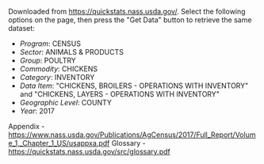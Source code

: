 
Downloaded from https://quickstats.nass.usda.gov/. Select the following options on the page, then press the "Get Data" button to retrieve the same dataset:
- *Program*: CENSUS
- *Sector*: ANIMALS & PRODUCTS
- *Group*: POULTRY
- *Commodity*: CHICKENS
- *Category*: INVENTORY
- *Data Item*: "CHICKENS, BROILERS - OPERATIONS WITH INVENTORY" and "CHICKENS, LAYERS - OPERATIONS WITH INVENTORY"
- *Geographic Level*: COUNTY
- *Year*: 2017


Appendix - https://www.nass.usda.gov/Publications/AgCensus/2017/Full_Report/Volume_1,_Chapter_1_US/usappxa.pdf
Glossary - https://quickstats.nass.usda.gov/src/glossary.pdf
